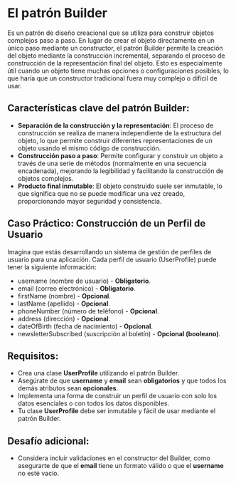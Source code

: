 
# El patrón Builder 

Es un patrón de diseño creacional que se utiliza para construir objetos complejos paso a paso. En lugar de crear el objeto directamente en un único paso mediante un constructor, el patrón Builder permite la creación del objeto mediante la construcción incremental, separando el proceso de construcción de la representación final del objeto. Esto es especialmente útil cuando un objeto tiene muchas opciones o configuraciones posibles, lo que haría que un constructor tradicional fuera muy complejo o difícil de usar.

## Características clave del patrón Builder:

- **Separación de la construcción y la representación**: El proceso de construcción se realiza de manera independiente de la estructura del objeto, lo que permite construir diferentes representaciones de un objeto usando el mismo código de construcción.
- **Construcción paso a paso**: Permite configurar y construir un objeto a través de una serie de métodos (normalmente en una secuencia encadenada), mejorando la legibilidad y facilitando la construcción de objetos complejos.
- **Producto final inmutable**: El objeto construido suele ser inmutable, lo que significa que no se puede modificar una vez creado, proporcionando mayor seguridad y consistencia.

## Caso Práctico: Construcción de un Perfil de Usuario

Imagina que estás desarrollando un sistema de gestión de perfiles de usuario para una aplicación. Cada perfil de usuario (UserProfile) puede tener la siguiente información:

- username (nombre de usuario) - **Obligatorio**.
- email (correo electrónico) - **Obligatorio**.
- firstName (nombre) - **Opcional**.
- lastName (apellido) - **Opcional**.
- phoneNumber (número de teléfono) - **Opcional**.
- address (dirección) - **Opcional**.
- dateOfBirth (fecha de nacimiento) - **Opcional**.
- newsletterSubscribed (suscripción al boletín) - **Opcional  (booleano)**.

## Requisitos:

- Crea una clase **UserProfile** utilizando el patrón Builder.
- Asegúrate de que **username** y **email** sean **obligatorios** y que todos los demás atributos sean **opcionales**.
- Implementa una forma de construir un perfil de usuario con solo los datos esenciales o con todos los datos disponibles.
- Tu clase **UserProfile** debe ser inmutable y fácil de usar mediante el patrón Builder.
## Desafío adicional:
- Considera incluir validaciones en el constructor del Builder, como asegurarte de que el **email** tiene un formato válido o que el **username** no esté vacío.
